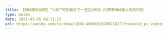 ```yaml
---
title: 【NBA精彩回顾】“火热”时刻展示了一些在2020-21赛季NBA最火热的时刻
type: weibo
date: 2021-03-05 08:11:23
url: https://weibo.com/tv/show/1034:4609163310071827?from=old_pc_videoshow
---
```


<!-- more -->